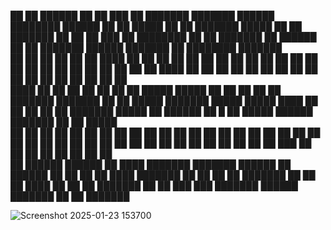 

██    ██  ██████  ██    ██     ███    ██ ███████ ███████ ██████      ████████  ██████      ██   ██  █████  ██    ██ ███████      █████      ██   ██ ███████ ██    ██     ██ ███    ██     ████████ ██   ██ ███████     ██ ██████      ██     ██ ███████ ██████  ███████ ██ ████████ ███████     
 ██  ██  ██    ██ ██    ██     ████   ██ ██      ██      ██   ██        ██    ██    ██     ██   ██ ██   ██ ██    ██ ██          ██   ██     ██  ██  ██       ██  ██      ██ ████   ██        ██    ██   ██ ██          ██ ██   ██     ██     ██ ██      ██   ██ ██      ██    ██    ██          
  ████   ██    ██ ██    ██     ██ ██  ██ █████   █████   ██   ██        ██    ██    ██     ███████ ███████ ██    ██ █████       ███████     █████   █████     ████       ██ ██ ██  ██        ██    ███████ █████       ██ ██████      ██  █  ██ █████   ██████  ███████ ██    ██    █████       
   ██    ██    ██ ██    ██     ██  ██ ██ ██      ██      ██   ██        ██    ██    ██     ██   ██ ██   ██  ██  ██  ██          ██   ██     ██  ██  ██         ██        ██ ██  ██ ██        ██    ██   ██ ██          ██ ██          ██ ███ ██ ██      ██   ██      ██ ██    ██    ██          
   ██     ██████   ██████      ██   ████ ███████ ███████ ██████         ██     ██████      ██   ██ ██   ██   ████   ███████     ██   ██     ██   ██ ███████    ██        ██ ██   ████        ██    ██   ██ ███████     ██ ██           ███ ███  ███████ ██████  ███████ ██    ██    ███████     
                                                                                                                                                                                                                                                                                                
                                                                                                                                                                                                                                                                                                




![Screenshot 2025-01-23 153700](https://github.com/user-attachments/assets/79bd5349-cce5-46b4-82cf-c65569b1317b)
